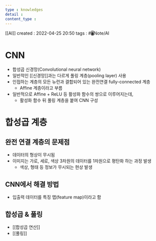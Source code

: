```yaml
---
type : knowledges
detail : 
content_type :
---
```


[[AI]]
created : 2022-04-25 20:50
tags : #🖥️Note/AI

# CNN
- 합성곱 신경망(Convolutional neural network)
- 일반적인 [[신경망]]과는 다르게 풀링 계층(pooling layer) 사용
- 인접하는 계층의 모든 뉴런과 결합되어 있는 완전연결 fully-connected 계층
	- Affine 계층이라고 부름
- 일반적으로 Affine + ReLU 등 활성화 함수의 쌍으로 이루어지는데,
	- 활성화 함수 뒤 풀링 계층을 붙여 CNN 구성

# 합성곱 계층

## 완전 연결 계층의 문제점
- 데이터의 형상이 무시됨
- 이미지는 가로, 세로, 색상 3차원의 데이터를 1차원으로 평탄화 하는 과정 발생
	- 색상, 형태 등 정보가 무시되는 현상 발생

## CNN에서 해결 방법
- 입출력 데이터를 특징 맵(feature map)이라고 함

## 합성곱 & 풀링
- [[합성곱 연산]]
- [[풀링]]
